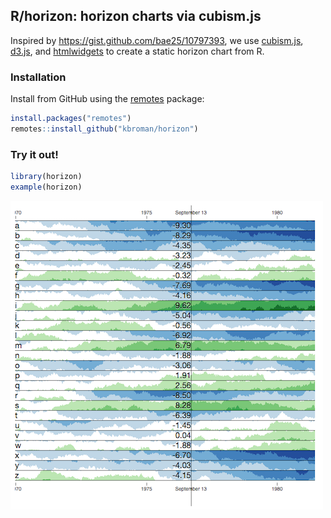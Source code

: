 ## R/horizon: horizon charts via cubism.js

Inspired by <https://gist.github.com/bae25/10797393>, we use
[cubism.js](http://square.github.io/cubism/),
[d3.js](https://d3js.org), and
[htmlwidgets](http://www.htmlwidgets.org) to create a static horizon chart
from R.

### Installation

Install from GitHub using the
[remotes](https://remotes.r-lib.org) package:

```r
install.packages("remotes")
remotes::install_github("kbroman/horizon")
```

### Try it out!

```r
library(horizon)
example(horizon)
```

![screen shot of an example horizon plot](example.png)
